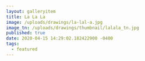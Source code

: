 ```yaml
---
layout: galleryitem
title: La La La
image: /uploads/drawings/la-lal-a.jpg
image_tn: /uploads/drawings/thumbnail/lalala_tn.jpg
published: true
date: 2020-04-15 14:29:02.182422900 -0400
tags:
  - featured
---
```

